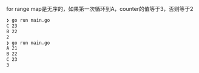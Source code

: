 for range map是无序的，如果第一次循环到A，counter的值等于3，否则等于2
```bash
❯ go run main.go
C 23
B 22
2
❯ go run main.go
A 21
B 22
C 23
3
```
